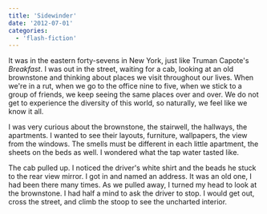```yaml
---
title: 'Sidewinder'
date: '2012-07-01'
categories:
  - 'flash-fiction'
---
```


It was in the eastern forty-sevens in New York, just like Truman Capote's
_Breakfast_. I was out in the street, waiting for a cab, looking at an old
brownstone and thinking about places we visit throughout our lives. When we're
in a rut, when we go to the office nine to five, when we stick to a group of
friends, we keep seeing the same places over and over. We do not get
to experience the diversity of this world, so naturally, we feel like we know it
all.

<!-- truncate -->


I was very curious about the brownstone, the stairwell, the hallways, the
apartments. I wanted to see their layouts, furniture, wallpapers, the view from
the windows. The smells must be different in each little apartment, the sheets
on the beds as well. I wondered what the tap water tasted like.

The cab pulled up. I noticed the driver's white shirt and the beads he stuck to
the rear view mirror. I got in and named an address. It was an old one, I had
been there many times. As we pulled away, I turned my head to look at the
brownstone. I had half a mind to ask the driver to stop. I would get out, cross
the street, and climb the stoop to see the uncharted interior.
